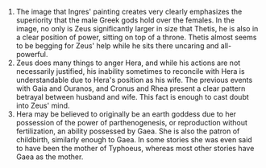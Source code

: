 1. The image that Ingres' painting creates very clearly emphasizes the superiority that the male Greek gods hold over the females. In the image, no only is Zeus significantly larger in size that Thetis, he is also in a clear position of power, sitting on top of a throne. Thetis almost seems to be begging for Zeus' help while he sits there uncaring and all-powerful.
2. Zeus does many things to anger Hera, and while his actions are not necessarily justified, his inability sometimes to reconcile with Hera is understandable due to Hera's position as his wife. The previous events with Gaia and Ouranos, and Cronus and Rhea present a clear pattern betrayal between husband and wife. This fact is enough to cast doubt into Zeus' mind.
3. Hera may be believed to originally be an earth goddess due to her possession of the power of parthenogenesis, or reproduction without fertilization, an ability possessed by Gaea. She is also the patron of childbirth, similarly enough to Gaea. In some stories she was even said to have been the mother of Typhoeus, whereas most other stories have Gaea as the mother.